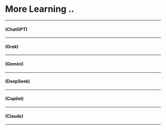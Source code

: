 # More Learning ..

---

#### (ChatGPT)

---

#### (Grok)

---

#### (Gemini)

---

#### (DeepSeek)

---

#### (Copilot)

---

#### (Claude)

---
